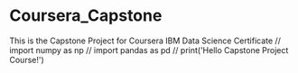 # Coursera_Capstone
This is the Capstone Project for Coursera IBM Data Science Certificate
//
import numpy as np 
//
import pandas as pd
//
print('Hello Capstone Project Course!') 
